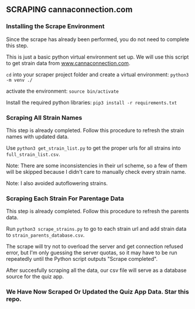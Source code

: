 ## SCRAPING cannaconnection.com

### Installing the Scrape Environment

Since the scrape has already been performed, you do not need to complete this step.

This is just a basic python virtual environment set up.
We will use this script to get strain data from www.cannaconnection.com.

`cd` into your scraper project folder and create a virtual environment:
`python3 -m venv ./`

activate the environment: 
`source bin/activate`

Install the required python libraries:
`pip3 install -r requirements.txt`

### Scraping All Strain Names

This step is already completed. Follow this procedure to refresh the strain names with updated data.

Use `python3 get_strain_list.py` to get the proper urls for all strains into `full_strain_list.csv`. 

Note: There are some inconsistencies in their url scheme, so a few of them will be skipped because I didn't care to manually check every strain name. 

Note: I also avoided autoflowering strains.

### Scraping Each Strain For Parentage Data

This step is already completed. Follow this procedure to refresh the parents data.

Run `python3 scrape_strains.py` to go to each strain url and add strain data to `strain_parents_database.csv`.

The scrape will try not to overload the server and get connection refused error, but I'm only guessing the server quotas, so it may have to be run repeatedly until the Python script outputs "Scrape completed". 

After succesfully scraping all the data, our csv file will serve as a database source for the quiz app.

### We Have Now Scraped Or Updated the Quiz App Data. Star this repo.